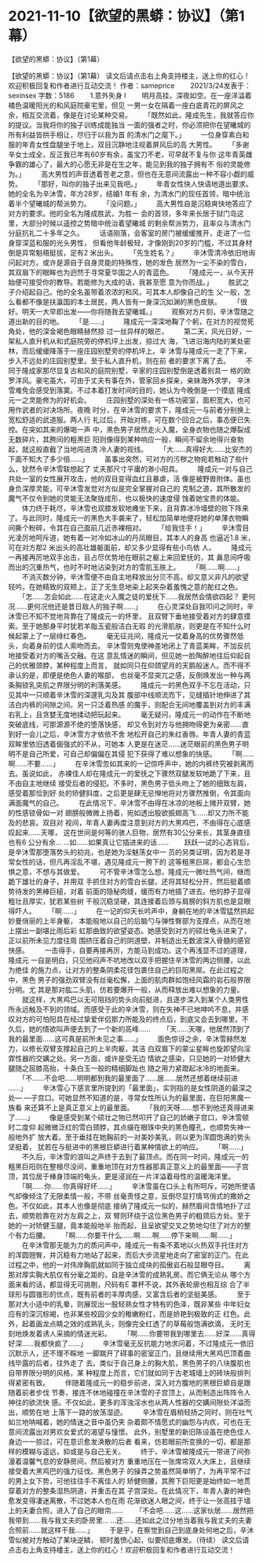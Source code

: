 # 2021-11-10【欲望的黑蟒：协议】（第1幕）



【欲望的黑蟒：协议】（第1幕）



【欲望的黑蟒：协议】（第1幕）
 读文后请点击右上角支持楼主，送上你的红心！欢迎积极回复和作者进行互动交流！
 作者：sameprice　　 2021/3/24发表于：sexinsex 字数：5186
 　　1.意外失身 I
 　　明月高挂，深夜如空。在一座洋溢着橘色温暖阳光的和风庭院豪宅里，但见 一男一女在隔着一座白底青花的屏风之余，相互交流着，像是在讨论某种交易。
 　　「既然如此，隆成先生，我就答应你的提议。当我将你的独子训练成能独当 一面的强者之时，你必须把你在望曦城的所有利益皆拱手相让，尽归于以我为首 的清水门之麾下。」
 　　一位身穿素白和服的年青女性盘腿坐于地上，双目沉静地注视着屏风后的高 大男性。
 　　「多谢辛女士成全，反正我已年有60岁有余，虽宝刀不老，可早就不复与你 这年青英雌争霸的雄心了，最大的心愿无非是在生之年，能见到我的独子拥有不 俗的灵能修为。」
 　　高大男性的声音透着苍老之意，但也在无意间流露出一种不容小觑的威势。
 　　「那好，叫你的独子出来见我吧。」
 　　年青女性快人快语地道出要求。她的全名为辛沐雪，年方28岁，结婚1 年有 余，为清水门的现任首领，暗中统治着半个望曦城的帮派势力。
 　　「没问题。」
 　　高大男性自是沉稳爽快地答应了对方的要求。他的全名为隆成胜武，为胜一 会的首领，多年来长居于狱门岛这里，大部分时候以遥控之势暗中统治着望曦城 的剩余帮派势力，且率众与清水门分庭抗礼二十多年之久。
 　　话语刚落，会客室的房门被缓缓推开，走进了一位身穿深蓝和服的光头男性， 但看他年龄极轻，才像刚到20岁的门槛，不过其身材倒是异常魁梧挺拔，足有2 米出头。
 　　「先生姓名？」
 　　辛沐雪清冷依旧地询问起对方。或许是源自于自身灵能的特殊性，她的发色 居然为一尘不染的雪白，其双眉下的眼眸也为迥然于寻常夏华国之人的青蓝色。
 　　「隆成元一，从今天开始便可接受你的教导。若能修为大成的话，我甚至愿 意为你而战。」
 　　胜武之子介绍起自己。他的全名虽带着浓浓的和风，可其本人却像自己的生 父一般，怎么看都不像是扶瀛国的本土居民，两人皆有一身深沉如渊的黑色皮肤。
 　　「很好。明天一大早即出发——你将随我去望曦城。」
 　　观察对方片刻，辛沐雪随之道出新的目的地。
 　　「是……」
 　　隆成元一深深地鞠了个躬，在对方的视觉死角处，他的深金褐色眼睛赫然掠 过一丝异样的眼芒。
 　　第二天，风光日好，一架私人直升机从和式庭院旁的停机坪上出发，掠过大 海，飞进沿海内陆的某处密林，而后缓缓降落于一座庄园别墅旁的停机坪上。辛 沐雪与隆成元一走了下来，步入不远处的庄园别墅里。至于私人直升机，则在前 者的要求下离了去。
 　　不同于隆成家那尽显复古和风的庭院别墅，辛家的庄园别墅倒是透着别具一 格的欧罗洋风。豪宅虽大，可由于丈夫有事在外，管家回乡探亲，亲妹海外求学， 辛沐雪难免会感受到落寞。不过本着打发时间的目的，她认为今晚倒是一个摸底 隆成元一之灵能修为的好机会。
 　　庄园别墅的深处有一练功密室，面积宽大，也可用作武者的对决场所。夜晚 时分，在辛沐雪的要求下，隆成元一与前者分别换上宽松舒适的武道服。两人行 礼过后，开始对练，可在数个回合之后，事态便已失控。在突如其来的爆喝一声 中，黑色男子居然走火入魔，全身衣物也随之爆裂成无数碎片，其胯间的粗黑巨 阳则像得到某种响应一般，瞬间不留余地得兴奋勃起，就这般直截了当地闯进清 冷人妻的视线。
 　　「大……真得好大……比安杰的下面不知大了多少倍……」
 　　虽事出突然，可对方的污秽之物宛若触动了些什么，犹然令辛沐雪联想起了 丈夫那尺寸平庸的渺小阳具。
 　　隆成元一对与自己共处一室的女性展开攻击，他的双目变得血红且暴虐，活 像是被野兽附体。虽也身负深厚灵能，可辛沐雪发觉对方似是完全掌握对自己的 克制之道，其所散发的魔气不仅令到她的灵能无法聚拢成形，也以极快的速度侵 蚀着她宝贵的体能。
 　　体力终于耗尽，辛沐雪也双膝发软地瘫坐下来，且背靠冰冷墙壁的败下阵来 了。与此同时，隆成元一的黑色大手袭来了，轻松加简单地便将她的单薄衣物瞬 间撕个粉碎，令其在自己面前几近赤裸相对。
 　　「给我住手！」
 　　辛沐雪目光凌厉地呵斥道，她有着一对冷如冰山的丹凤眼目，其本人的身高 也逼近1.8 米，可在对方那2 米出头的高壮雄躯面前，却又多少显得有些小鸟依 人。
 　　隆成元一再接再厉地双手出击，且占尽优势地在眼前之躯上来回爱抚的，其 鼻息间呼吸而出的沉重热气，也时不时地沾染到对方的雪肌玉肤上。
 　　「啊……啊……」
 　　不消灭数分钟，辛沐雪便不由自主地释放出分贝不高，却又意义非凡的欲望 轻吟。在她精致的双颊上，正了无生息地染上起夹杂着羞愧之意的酡红之色。
 　　「怎……怎会如此……在这走火入魔之徒的爱抚下……我居然会情欲四起？ 更何况……更何况他还是昔日敌人的独子啊……」
 　　在心灵深处自我叩问之同时，辛沐雪已不知不觉地背靠在了隆成元一的怀里， 且双臂下垂地接受着对方的肆意摸索。至于她那身平时犹若羊脂玉瓷般洁白无瑕 的光滑肌肤，则更是在不知什么时候起蒙上了一层绯红春色。
 　　毫无征兆间，隆成元一仗着身高的优势骤然低头，向着身前的佳人索吻而去。 辛沐雪则鬼使神差地闭上了青蓝美眸，不加反抗地接受着对方的嘴舌交融。在这 意乱情迷的瞬间，但见她一脸陶醉地往后仰起自己的优雅颈脖，某种程度上而言， 就如同只在仰颈望月的天鹅般迷人。而不得不承认的是，即便是绝色人妻的喉部， 也丝毫不显突兀之感，反倒焕发出一种与两条胸锁乳突肌之界限分明的利落美感。
 　　隆成元一的黑色双手不忘在活动，只见其中一只顺着辛沐雪的深邃乳沟及其 腹部中线顺流而下，见缝插针地伸进了其洁白内裤的间隙之间。另一只泛着热感 的魔手，则配合无间地覆盖到对方的丰满右乳上，且贪婪无度地揉动把玩起来。
 　　毫无疑问，隆成元一的动作在不断地突破底线，可那源源不绝的堕落快感， 却又令到对方与他拥吻得更为亲密……直到好一会儿之后，辛沐雪方才依依不舍 地松开自己的朱红香唇。年青人妻的青蓝双眸里依旧透着倔强式的不从，可她本 人更是在迷茫……迷茫眼前的黑色男子明明不是自己所爱，可自己却偏偏在其侵 犯下获得了难以想象的快感。
 　　「啊……啊……不要……」
 　　在辛沐雪忽如其来的一记惊呼声中，她的内裤终究被剥离而去。虽说如此， 赤裸佳人却在隆成元一的爱抚之下骤然双腿发软地跪了下来，且不由自主地继续 接受后者的侵犯。不多时，黑色男子低头吻上了她的细致左肩，感受着那恰到好 处的矫健斜度，之后更是肆无忌惮地将对方骤然推倒，令其面向满面魔气的自己。
 　　在此情况下，辛沐雪不由得在冰凉的地板上摊开双臂，她的性感锁骨如一对 翅膀般微微上扬着，宛如透出股欲振翅高飞……却又力所不能及的悲哀。双目对 视间，年青人妻再度注意到对方的大黑鸡巴，不由得在心底感叹起来……天哪， 这在世间是何等的骇人巨物，居然有30公分来长，其茎身直径也有6 公分有余… …如……如果真让它插进来的话……
 　　跃跃一试的心态背后，是辛沐雪那堕落势头的初兆，也是她为淫魅荡女中一 员的另类证明，因为若是寻常女性的话，但凡再淫乱不堪，遇见隆成元一胯下的 这等粗黑巨屌，都会心生恐惧之意，不想与其做爱。
 　　可不管辛沐雪怎么想，隆成元一微吐热气间，继而跪下雄壮的身子，并用双 手抓住对方的雪白长腿，还将其轻松分开，然后挺着顺势待发的黑棒巨槌，对着 前面的隐秘肉缝，缓而有力地插了进去。他的脖子显得粗壮且厚实，犹若某些树 干般沉稳坚硬，其连接着后颈与肩膀的斜方肌也是显眼得吓人。
 　　「啊……」
 　　在一记的仰天长吟声中，身躺在地的辛沐雪猛然拱起妙曼俏丽的上半身躯， 本能般地以自己的后脑勺与弹性臀部为支撑点，从而在地上摆出一副堪比雨后彩 虹那曲致的欲望姿态。她感受到对方的硕壮龟头进来了，正以前所未见力度往周 围挤压着自己的阴道壁，并制造出无数波深入骨髓的感官快感。
 　　一击得手，自要再接再厉，方能马到成功。这个再浅显不过的道理，隆成元 一自是明白，只见他闷声不吭地改以双手把握住辛沐雪的两边侧腰，以此为绝佳 的施力点，让对方的整条阴柔花径包裹住自己的巨阳黑屌。在此过程之中，黑色 男子的强劲双臂没有丝毫松懈，上面的肌肉群如饱经风霜的岩石般界限分明。尤 其是那对肱二头肌，仿若要爆开一般，从而释放出难以想象的力量。
 　　就这样，大黑鸡巴以无可阻挡的势头向前挺进，且逐步深入到某个人类男性 所永远触及不到的领域。而感受于此的辛沐雪，则在失神不已地呻吟不息，并感 叹对方的可怕阳具在经过挚爱伴侣那力所能及的终点后，到底又会去到哪里。不 久后，她的情欲叫声便去到了一个新的高峰……
 　　「天……天哪，他居然顶到了我的最里面……这可真是前所未见之事……」
 　　面色惊讶之余，辛沐雪赫然发力，以修长双臂支撑起自己的上半肉躯，其洁 白双眉下的蒙尘星眸也旋即望向淫霏性器的交媾之处。另一方面，或许是受无边 情欲之感染，只见她的一对矫健大腿随之屈膝高抬，十条白玉一般的精细脚趾也 随之用力紧蹬起冰冷的地面来。
 　　「不……不会吧……明明都到我的最里面了……居……居然还想着继续前进 ……」
 　　辛沐雪心下感言里所提到的「最里面」，实则指的是女性阴道的最深之处— —子宫口。可她显然不知道的是，寻常女性所认为的最里面，在巨阳黑魔一族看 来还算不上是真正意义上的最里面。
 　　「我的天呀……想不到他还真得进来了……」
 　　像是感受到某个硕壮之物已然叩开了自己的娇嫩子宫口，辛沐雪顿时二度仰 起微微泛红的雪白颈脖，其点缀在眼珠中央的黑色瞳孔，也顺势失神一般地外扩 放大着。至于垂挂在她胸前的一对美妙美乳，则以更为浑圆饱满的势头坚挺着， 犹若在与挺进中的黑根巨蟒进行着某种情欲上的响应。
 　　「啊……」
 　　不久后，辛沐雪的浪叫之声终于去到了最顶点。而在同一时间，隆成元一的 粗黑巨阳则在整根尽没间，重重地顶在对方性器那真正意义上的最里面——子宫 顶，其位居于棒身顶端的龟头，更是浸润在一片洋溢着母性的温暖海洋里。
 　　「啊……你……你真得好坏……」
 　　辛沐雪虽在口头上有所呵斥，可她所使语气却像倾注了无限柔情一般，不带 丝毫责怪之意，反倒尽显打情骂俏式的撒娇之色。不仅如此，其本人也像是彻底 接纳了隆成元一似的，赫然眉间含情地扑了过去，顺势脸靠在对方左肩之上，双 臂则环绕于这位黑色男子的粗颈后方处。至于她的一对矫健玉腿，竟本能般地半 抬而起，且呈欲望交叉之势地勾住了对方的整个有力后腰。
 　　「啊……你要干什么……啊……啊……停下来啊……啊……」
 　　在辛沐雪那无能为力的质问声中，隆成元一有条不紊地以火热双手托住对方 的浑圆翘臀，并沉稳有力地站了起来，而后大步流星地走向了密室的正门。在此 过程之中，他的一对伟岸胸肌就如同于独立成块的孤傲岩石般显眼夺目。
 　　离那对厚实胸大肌仅有分毫之距的，自是辛沐雪的成熟乳房。而它俩无论从 哪个方面来看的话，都显得无可挑剔，尺码有E 罩杯不说，其外表轮廓也相互综 合了半球形与圆锥形的优点，既有前者的丰厚肉感，又富含后者的坚挺美感。
 　　至于那对大小适中的乳晕，则展现出一股轻熟女性才特有的色泽，既非某些 中年妇女应有的深沉棕褐，也非某些校园少女的稚嫩粉红，而是娇艳到极致的正 红色。此外，起着画龙点睛之效的成熟乳头，则像完全红透了的草莓般饱满欲滴， 无时无刻地焕发着诱人采摘的情迷光彩。
 　　「啊……你要带我到哪里去……好深……真得好深……我都快疯了……」
 　　辛沐雪毫无反抗能力地求问着，不过隆成元一依旧沉默示人，还不理不睬地 一脚踹开了碍事的密室正门，且继续用大黑鸡巴顶着曲线毕露的后者，往外走了 去。类似于自己身上的胸大肌，黑色男子的八块腹肌也自带界限分明的风格，某 种程度上而言，它们就如同于古老城墙上的砖块般排列得紧密有致。
 　　伴随着隆成元一的稳步前进，深入对方腹地的黑根巨蟒自是跟随着前者步伐 节奏，接连不休地碰撞在辛沐雪的子宫顶上，从而制造出阵阵令人神往的欲流快 感。不仅如此，更多的浑浊淫水也从两人性器的交媾间隙处洋溢而出，顺势在地 上落下一路的放荡湿迹。
 　　辛沐雪在眉梢轻扬之同时，则在吐气如兰地呐喊着，她的情迷之音中虽仍夹 杂着颇不情愿式的幽怨与内疚，可也在无意间流露出对男欢女爱式的渴望与憧憬。 此外，别墅里的新旧陈设虽在绝色佳人身边一一掠过，可在意识愈发涣散的后者 看来，仿若眼前所变换的一切，都是那样的模糊与遥远，抑或是与自己无关。
 　　终于，辛沐雪被隆成元一带进了间弥漫着温馨气息的安静房间，然后被对方 重重地压在一张席帘双人大床上，且继续接受着大黑鸡巴的强力征伐。黑色男子 的操弄之势虽然简单明了，为再平常不过的男上女下势，可他往往手不离佳人的 矫健侧腰，其胯下巨阳更是始终如一地贯穿着对方的整条湿热阴道，并重击在其 子宫深处。在此情况下，年青人妻的神色愈发变得凄迷离散，不过她本人也在雨 花渐欲迷人眼之间，终于让一张高挂于墙上的夫妻合照，进入了自己的眼帘……
 　　「不会吧……这……这家伙居……居然把我带到……我与我丈夫的卧房里… …还……还如此之过分地当着我与我丈夫的夫妻合照前……就这样干我……」
 　　于是乎，在察觉到自己到底身处何地之后，辛沐雪似被对方触动了某块逆鳞， 顿时羞愤心起，似要彻底爆发。（待续） 读文后请点击右上角支持楼主，送上你的红心！欢迎积极回复和作者进行互动交流！




